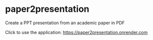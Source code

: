 # paper2presentation
Create a PPT presentation from an academic paper in PDF

Click to use the application:
https://paper2presentation.onrender.com

